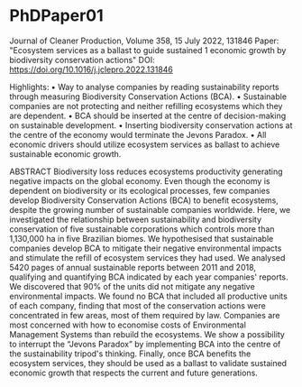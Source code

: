 # PhDPaper01
Journal of Cleaner Production, Volume 358, 15 July 2022, 131846
Paper: "Ecosystem services as a ballast to guide sustained 1 economic growth by biodiversity conservation actions"
DOI: https://doi.org/10.1016/j.jclepro.2022.131846

Highlights:
• Way to analyse companies by reading sustainability reports through measuring Biodiversity Conservation Actions (BCA).
• Sustainable companies are not protecting and neither refilling ecosystems which they are dependent.
• BCA should be inserted at the centre of decision-making on sustainable development.
• Inserting biodiversity conservation actions at the centre of the economy would terminate the Jevons Paradox.
• All economic drivers should utilize ecosystem services as ballast to achieve sustainable economic growth.

ABSTRACT
Biodiversity loss reduces ecosystems productivity generating negative impacts on the global economy. Even though the economy is dependent on biodiversity or its ecological processes, few companies develop Biodiversity Conservation Actions (BCA) to benefit ecosystems, despite the growing number of sustainable companies worldwide. Here, we investigated the relationship between sustainability and biodiversity conservation of five sustainable corporations which controls more than 1,130,000 ha in five Brazilian biomes. We hypothesised that sustainable companies develop BCA to mitigate their negative environmental impacts and stimulate the refill of ecosystem services they had used. We analysed 5420 pages of annual sustainable reports between 2011 and 2018, qualifying and quantifying BCA indicated by each year companies' reports. We discovered that 90% of the units did not mitigate any negative environmental impacts. We found no BCA that included all productive units of each company, finding that most of the conservation actions were concentrated in few areas, most of them required by law. Companies are most concerned with how to economise costs of Environmental Management Systems than rebuild the ecosystems. We show a possibility to interrupt the “Jevons Paradox” by implementing BCA into the centre of the sustainability tripod's thinking. Finally, once BCA benefits the ecosystem services, they should be used as a ballast to validate sustained economic growth that respects the current and future generations.

